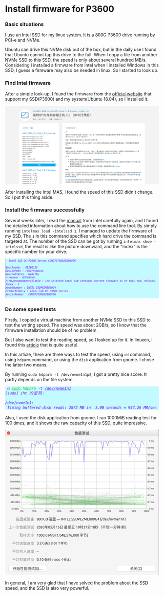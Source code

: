 # Install firmware for P3600



### Basic situations

I use an Intel SSD for my linux system. It is a 800G P3600 drive running by PCI-e and NVMe.

Ubuntu can drive this NVMe disk out of the box, but in the daily use I found that Ubuntu cannot tap this drive to the full. When I copy a file from another NVMe SSD to this SSD, the speed is only about several hundred MB/s. Considering I installed a firmware from Intel when I installed Windows in this SSD, I guess a firmware may also be needed in linux. So I started to look up.



### Find Intel firmware

After a simple look-up, I found the firmware from the [official website](https://downloadcenter.intel.com/zh-cn/download/29337/-CLI-?product=80999) that support my SSD(P3600) and my system(Ubuntu 18.04), so I installed it.

![driver-download](driver-download.png)

After installing the Intel MAS, I found the speed of this SSD didn't change. So I put this thing aside. 



### Install the firmware successfully

Several weeks later, I read the [manual](https://downloadmirror.intel.com/29337/eng/Intel_Memory_And_Storage_Tool_User%20Guide-Public-342245-001US.pdf) from Intel carefully again, and I found the detailed information about how to use the command line tool. By simply running ``intelmas load -intelssd 1``, I managed to update the firmware of my SSD. The ``1`` in this command specifies which hard drive the command is targeted at. The number of the SSD can be got by running ``intelmas show -intelssd``, the result is like the picture downward, and the "Index" is the specific number for your drive.

![ssd-info](SSD-info.png)



### Do some speed tests

Firstly, I copied a virtual machine from another NVMe SSD to this SSD to test the writing speed. The speed was about 2GB/s, so I know that the firmware installation should be of no problem.

But I also want to test the reading speed, so I looked up for it. In linuxcn, I found this [article](https://zhuanlan.zhihu.com/p/33752337) that is quite useful.

In this article, there are three ways to test the speed, using ``dd`` command, using ``hdparm`` command, or using the ``disk`` application from gnome. I chose the latter two means.

By running ``sudo hdparm -t /dev/nvme1n1p2``, I got a pretty nice score. It partly depends on the file system.

![hdparm](hdparm.png)

Also, I used the disk application from gnome. I ran 1000MiB reading test for 100 times, and it shows the raw capacity of this SSD, quite impressive. 

![disk-application](disk.jpg)



In general, I am very glad that I have solved the problem about the SSD speed, and the SSD is also very powerful. 